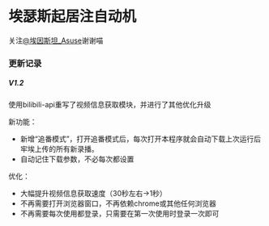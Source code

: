 # 埃瑟斯起居注自动机

关注[@埃因斯坦_Asuse](https://space.bilibili.com/3546831533378448)谢谢喵

### 更新记录
##### V1.2
使用bilibili-api重写了视频信息获取模块，并进行了其他优化升级

新功能：
* 新增“追番模式”，打开追番模式后，每次打开本程序就会自动下载上次运行后牢埃上传的所有新录播。
* 自动记住下载参数，不必每次都设置

优化：
* 大幅提升视频信息获取速度（30秒左右->1秒）
* 不再需要打开浏览器窗口，不再依赖chrome或其他任何浏览器
* 不再需要每次使用都登录，只需要在第一次使用时登录一次即可

